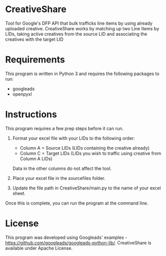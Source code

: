 # CreativeShare
Tool for Google's DFP API that bulk trafficks line items by using already uploaded creative.
CreativeShare works by matching up two Line Items by LIDs, taking active creatives from the source LID and 
associating the creatives with the target LID

# Requirements
This program is written in Python 3 and requires the following packages to run:
- googleads
- openpyxl

# Instructions
This program requires a few prep steps before it can run. 

1. Format your excel file with your LIDs to the following order:
    - Column A = Source LIDs (LIDs containing the creative already)
    - Column C = Target LIDs (LIDs you wish to traffic using creative from Column A LIDs)
    
    Data in the other columns do not affect the tool.
  
2. Place your excel file in the sourcefiles folder.

3. Update the file path in CreativeShare/main.py to the name of your excel sheet.

Once this is complete, you can run the program at the command line. 

# License
This program was developed using Googleads' examples - https://github.com/googleads/googleads-python-lib/.
CreativeShare is available under Apache License.


